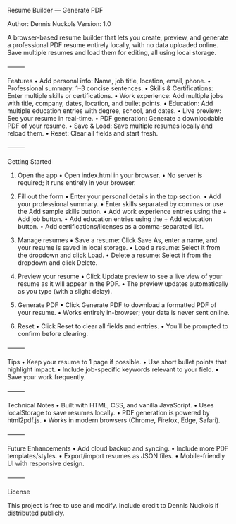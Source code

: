 Resume Builder — Generate PDF

Author: Dennis Nuckols
Version: 1.0

A browser-based resume builder that lets you create, preview, and generate a professional PDF resume entirely locally, with no data uploaded online. Save multiple resumes and load them for editing, all using local storage.

⸻

Features
	•	Add personal info: Name, job title, location, email, phone.
	•	Professional summary: 1–3 concise sentences.
	•	Skills & Certifications: Enter multiple skills or certifications.
	•	Work experience: Add multiple jobs with title, company, dates, location, and bullet points.
	•	Education: Add multiple education entries with degree, school, and dates.
	•	Live preview: See your resume in real-time.
	•	PDF generation: Generate a downloadable PDF of your resume.
	•	Save & Load: Save multiple resumes locally and reload them.
	•	Reset: Clear all fields and start fresh.

⸻

Getting Started

1. Open the app
	•	Open index.html in your browser.
	•	No server is required; it runs entirely in your browser.

2. Fill out the form
	•	Enter your personal details in the top section.
	•	Add your professional summary.
	•	Enter skills separated by commas or use the Add sample skills button.
	•	Add work experience entries using the + Add job button.
	•	Add education entries using the + Add education button.
	•	Add certifications/licenses as a comma-separated list.

3. Manage resumes
	•	Save a resume: Click Save As, enter a name, and your resume is saved in local storage.
	•	Load a resume: Select it from the dropdown and click Load.
	•	Delete a resume: Select it from the dropdown and click Delete.

4. Preview your resume
	•	Click Update preview to see a live view of your resume as it will appear in the PDF.
	•	The preview updates automatically as you type (with a slight delay).

5. Generate PDF
	•	Click Generate PDF to download a formatted PDF of your resume.
	•	Works entirely in-browser; your data is never sent online.

6. Reset
	•	Click Reset to clear all fields and entries.
	•	You’ll be prompted to confirm before clearing.

⸻

Tips
	•	Keep your resume to 1 page if possible.
	•	Use short bullet points that highlight impact.
	•	Include job-specific keywords relevant to your field.
	•	Save your work frequently.

⸻

Technical Notes
	•	Built with HTML, CSS, and vanilla JavaScript.
	•	Uses localStorage to save resumes locally.
	•	PDF generation is powered by html2pdf.js.
	•	Works in modern browsers (Chrome, Firefox, Edge, Safari).

⸻

Future Enhancements
	•	Add cloud backup and syncing.
	•	Include more PDF templates/styles.
	•	Export/import resumes as JSON files.
	•	Mobile-friendly UI with responsive design.

⸻

License

This project is free to use and modify. Include credit to Dennis Nuckols if distributed publicly.
